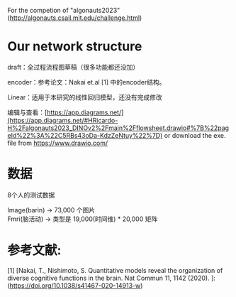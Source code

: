 For the competion of "algonauts2023"(http://algonauts.csail.mit.edu/challenge.html)

# Our network structure
draft：全过程流程图草稿（很多功能都还没加）  

encoder：参考论文：Nakai et.al [1] 中的encoder结构。  

Linear：适用于本研究的线性回归模型，还没有完成修改  

编辑与查看：[https://app.diagrams.net/](https://app.diagrams.net/#HRicardo-H%2Falgonauts2023_DINOv2%2Fmain%2Fflowsheet.drawio#%7B%22pageId%22%3A%22C5RBs43oDa-KdzZeNtuy%22%7D)  or  download the exe. file from https://www.drawio.com/

# 数据
8个人的测试数据  

Image(barin) 		->  73,000 个图片  
Fmri(脑活动)		->  类型是 19,000(时间维) * 20,000 矩阵  


# 参考文献:  
[1] [Nakai, T., Nishimoto, S. Quantitative models reveal the organization of diverse cognitive functions in the brain. Nat Commun 11, 1142 (2020). ]:(https://doi.org/10.1038/s41467-020-14913-w)
